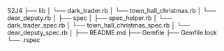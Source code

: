 

S2J4
├── lib
│   └── dark_trader.rb
│   └── town_hall_christmas.rb
│   └── dear_deputy.rb
│
├── spec
│   ├── spec_helper.rb
│   └── dark_trader_spec.rb
│   └── town_hall_christmas_spec.rb
│   └── dear_deputy_spec.rb
│
├── README.md
├── Gemfile
├── Gemfile.lock
└── .rspec

